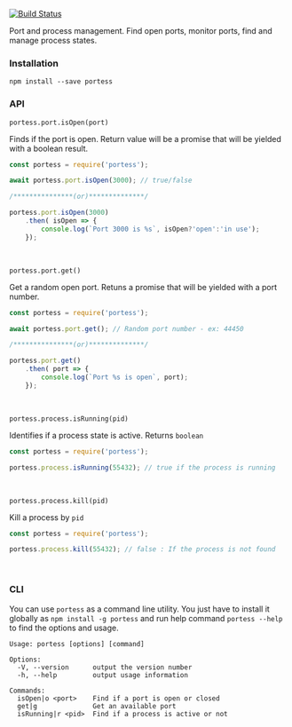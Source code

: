 [![Build Status](https://travis-ci.org/learnbuildrepeat/portess.svg?branch=master)](https://travis-ci.org/learnbuildrepeat/portess)

Port and process management. Find open ports, monitor ports, find and manage process states.

### Installation
`npm install --save portess`

### API

`portess.port.isOpen(port)`

Finds if the port is open. Return value will be a promise that will be yielded with a boolean result.

```js
const portess = require('portess');

await portess.port.isOpen(3000); // true/false

/***************(or)**************/

portess.port.isOpen(3000)
    .then( isOpen => {
        console.log(`Port 3000 is %s`, isOpen?'open':'in use');
    });

```
<br/>

`portess.port.get()`

Get a random open port. Retuns a promise that will be yielded with a port number.

```js
const portess = require('portess');

await portess.port.get(); // Random port number - ex: 44450

/***************(or)**************/

portess.port.get()
    .then( port => {
        console.log(`Port %s is open`, port);
    });
```
<br/>

`portess.process.isRunning(pid)`

Identifies if a process state is active. Returns `boolean`

```js
const portess = require('portess');

portess.process.isRunning(55432); // true if the process is running
```
<br/>

`portess.process.kill(pid)`

Kill a process by `pid`

```js
const portess = require('portess');

portess.process.kill(55432); // false : If the process is not found
```
<br/>

### CLI
You can use `portess` as a command line utility. You just have to install it globally as `npm install -g portess` and run help command `portess --help` to find the options and usage.

```
Usage: portess [options] [command]

Options:
  -V, --version      output the version number
  -h, --help         output usage information

Commands:
  isOpen|o <port>    Find if a port is open or closed
  get|g              Get an available port
  isRunning|r <pid>  Find if a process is active or not
```